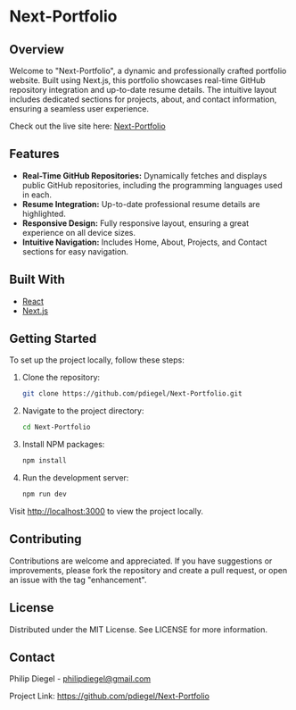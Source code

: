# Next-Portfolio

## Overview

Welcome to "Next-Portfolio", a dynamic and professionally crafted portfolio website. Built using Next.js, this portfolio showcases real-time GitHub repository integration and up-to-date resume details. The intuitive layout includes dedicated sections for projects, about, and contact information, ensuring a seamless user experience.

Check out the live site here: [Next-Portfolio](https://next-portfolio-kappa-rust.vercel.app/)

## Features

- **Real-Time GitHub Repositories:** Dynamically fetches and displays public GitHub repositories, including the programming languages used in each.
- **Resume Integration:** Up-to-date professional resume details are highlighted.
- **Responsive Design:** Fully responsive layout, ensuring a great experience on all device sizes.
- **Intuitive Navigation:** Includes Home, About, Projects, and Contact sections for easy navigation.

## Built With

- [React](https://reactjs.org/)
- [Next.js](https://nextjs.org/)

## Getting Started

To set up the project locally, follow these steps:

1. Clone the repository:

    ```sh
    git clone https://github.com/pdiegel/Next-Portfolio.git
    ```

2. Navigate to the project directory:

    ```sh
    cd Next-Portfolio
    ```

3. Install NPM packages:

    ```sh
    npm install
    ```

4. Run the development server:

    ```sh
    npm run dev
    ```

Visit <http://localhost:3000> to view the project locally.

## Contributing

Contributions are welcome and appreciated. If you have suggestions or improvements, please fork the repository and create a pull request, or open an issue with the tag "enhancement".

## License

Distributed under the MIT License. See LICENSE for more information.

## Contact

Philip Diegel - <philipdiegel@gmail.com>

Project Link: <https://github.com/pdiegel/Next-Portfolio>
